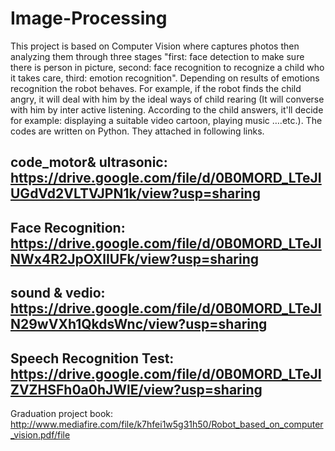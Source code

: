 # Image-Processing
This project is based on Computer Vision where captures photos then analyzing them  through three stages "first: face detection to make sure there is person in picture, second: face  recognition to recognize a child who it takes care, third: emotion  recognition". Depending on results  of emotions recognition the robot behaves. For example, if the robot finds the child angry, it will deal with him by the ideal ways of child rearing (It will converse with him by inter active listening. According to the child answers, it'll decide for example: displaying a suitable video cartoon, playing  music ….etc.). The codes are written on Python. They attached  in following links.

code_motor& ultrasonic: https://drive.google.com/file/d/0B0MORD_LTeJIUGdVd2VLTVJPN1k/view?usp=sharing
-----------------------------------------------------------------------------------------------
Face Recognition: https://drive.google.com/file/d/0B0MORD_LTeJINWx4R2JpOXlIUFk/view?usp=sharing
-----------------------------------------------------------------------------------------------
sound & vedio: https://drive.google.com/file/d/0B0MORD_LTeJIN29wVXh1QkdsWnc/view?usp=sharing
-----------------------------------------------------------------------------------------------
Speech Recognition Test: https://drive.google.com/file/d/0B0MORD_LTeJIZVZHSFh0a0hJWlE/view?usp=sharing
----------------------------------------------------------------------------------------------
Graduation project book:
http://www.mediafire.com/file/k7hfei1w5g31h50/Robot_based_on_computer_vision.pdf/file
